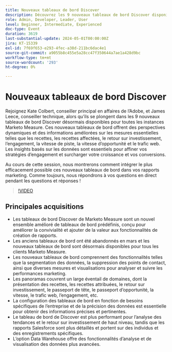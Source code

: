 ```yaml
---
title: Nouveaux tableaux de bord Discover
description: Découvrez les 9 nouveaux tableaux de bord Discover disponibles pour toutes les instances Marketo Measure. Ces nouveaux tableaux de bord offrent des perspectives dynamiques et des informations améliorées sur les mesures essentielles telles que les recettes, les recettes affectées, le retour sur investissement, l’engagement, la vitesse de piste, la vitesse d’opportunité et le trafic web.
role: Admin, Developer, Leader, User
level: Beginner, Intermediate, Experienced
doc-type: Event
duration: 3619
last-substantial-update: 2024-05-01T00:00:00Z
jira: KT-15339
exl-id: 7f69f653-e293-4fec-a38d-211bc6dac4e1
source-git-commit: a9055b8c455e5a28cc47f350644a7ae1a428d9bc
workflow-type: tm+mt
source-wordcount: '293'
ht-degree: 0%

---
```


# Nouveaux tableaux de bord Discover

Rejoignez Kate Colbert, conseiller principal en affaires de l’Adobe, et James Leece, conseiller technique, alors qu’ils se plongent dans les 9 nouveaux tableaux de bord Discover désormais disponibles pour toutes les instances Marketo Measure. Ces nouveaux tableaux de bord offrent des perspectives dynamiques et des informations améliorées sur les mesures essentielles telles que les recettes, les recettes affectées, le retour sur investissement, l’engagement, la vitesse de piste, la vitesse d’opportunité et le trafic web. Les insights basés sur les données sont essentiels pour affiner vos stratégies d’engagement et surcharger votre croissance et vos conversions.

Au cours de cette session, nous montrerons comment intégrer le plus efficacement possible ces nouveaux tableaux de bord dans vos rapports marketing. Comme toujours, nous répondrons à vos questions en direct pendant les questions et réponses !

>[!VIDEO](https://video.tv.adobe.com/v/3428405/?learn=on)

## Principales acquisitions

* Les tableaux de bord Discover de Marketo Measure sont un nouvel ensemble amélioré de tableaux de bord prédéfinis, conçu pour améliorer la convivialité et ajouter de la valeur aux fonctionnalités de création de rapports.
* Les anciens tableaux de bord ont été abandonnés en mars et les nouveaux tableaux de bord sont désormais disponibles pour tous les clients Marketo Measure.
* Les nouveaux tableaux de bord comprennent des fonctionnalités telles que la segmentation des données, la suppression des points de contact, ainsi que diverses mesures et visualisations pour analyser et suivre les performances marketing.
* Les panoramas couvrent un large éventail de domaines, dont la présentation des recettes, les recettes attribuées, le retour sur investissement, le passeport de tête, le passeport d’opportunité, la vitesse, le trafic web, l’engagement, etc.
* La configuration des tableaux de bord en fonction de besoins spécifiques de l’entreprise et de la précision des données est essentielle pour obtenir des informations précises et pertinentes.
* Le tableau de bord de Discover est plus performant pour l’analyse des tendances et le retour sur investissement de haut niveau, tandis que les rapports Salesforce sont plus détaillés et portent sur des individus et des enregistrements spécifiques.
* L’option Data Warehouse offre des fonctionnalités d’analyse et de visualisation des données plus avancées.
